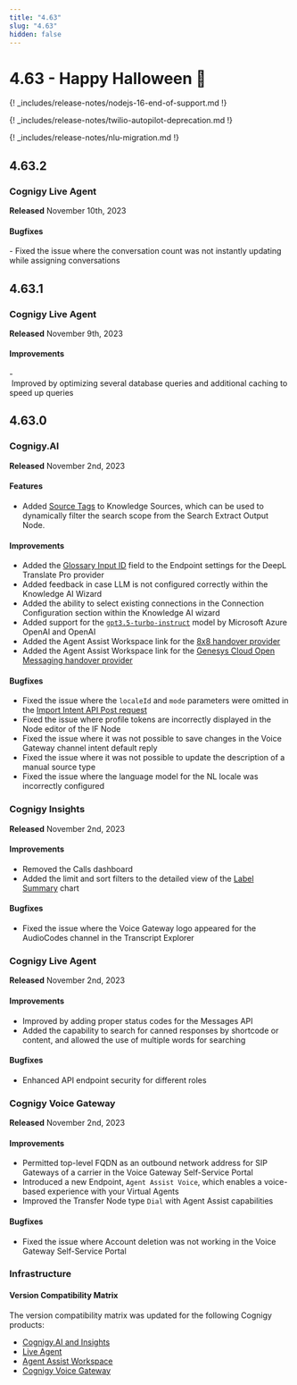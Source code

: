 ```yaml
---
title: "4.63"
slug: "4.63"
hidden: false
---
```


# 4.63 - Happy Halloween 🦇

{! _includes/release-notes/nodejs-16-end-of-support.md !}

{! _includes/release-notes/twilio-autopilot-deprecation.md !}

{! _includes/release-notes/nlu-migration.md !}

## 4.63.2

### Cognigy Live Agent

**Released** November 10th, 2023

#### Bugfixes

- Fixed the issue where the conversation count was not instantly updating while assigning conversations

## 4.63.1

### Cognigy Live Agent

**Released** November 9th, 2023

#### Improvements

- Improved by optimizing several database queries and additional caching to speed up queries

## 4.63.0

### Cognigy.AI

**Released** November 2nd, 2023

#### Features

- Added [Source Tags](../ai/knowledge-ai/overview.md#knowledge-source) to Knowledge Sources, which can be used to dynamically filter the search scope from the Search Extract Output Node.

#### Improvements

- Added the [Glossary Input ID](../ai/endpoints/real-time-translation-settings.md#configure-real-time-translation-settings) field to the Endpoint settings for the DeepL Translate Pro provider
- Added feedback in case LLM is not configured correctly within the Knowledge AI Wizard
- Added the ability to select existing connections in the Connection Configuration section within the Knowledge AI wizard
- Added support for the [`gpt3.5-turbo-instruct`](../ai/resources/build/llm.md#supported-models) model by Microsoft Azure OpenAI and OpenAI
- Added the Agent Assist Workspace link for the [8x8 handover provider](../ai/handover-providers/8x8.md)
- Added the Agent Assist Workspace link for the [Genesys Cloud Open Messaging handover provider](../ai/handover-providers/genesys-cloud-open-messaging.md)

#### Bugfixes

- Fixed the issue where the `localeId` and `mode` parameters were omitted in the [Import Intent API Post request](https://api-trial.cognigy.ai/openapi#post-/v2.0/flows/-flowId-/intents/import)
- Fixed the issue where profile tokens are incorrectly displayed in the Node editor of the IF Node
- Fixed the issue where it was not possible to save changes in the Voice Gateway channel intent default reply
- Fixed the issue where it was not possible to update the description of a manual source type
- Fixed the issue where the language model for the NL locale was incorrectly configured

### Cognigy Insights

**Released** November 2nd, 2023

#### Improvements

- Removed the Calls dashboard
- Added the limit and sort filters to the detailed view of the [Label Summary](../insights/dashboard-live-agent.md#label-summary) chart

#### Bugfixes

- Fixed the issue where the Voice Gateway logo appeared for the AudioCodes channel in the Transcript Explorer

### Cognigy Live Agent

**Released** November 2nd, 2023

#### Improvements

- Improved by adding proper status codes for the Messages API
- Added the capability to search for canned responses by shortcode or content, and allowed the use of multiple words for searching

#### Bugfixes

- Enhanced API endpoint security for different roles

### Cognigy Voice Gateway

**Released** November 2nd, 2023

#### Improvements

- Permitted top-level FQDN as an outbound network address for SIP Gateways of a carrier in the Voice Gateway Self-Service Portal
- Introduced a new Endpoint, `Agent Assist Voice`, which enables a voice-based experience with your Virtual Agents
- Improved the Transfer Node type `Dial` with Agent Assist capabilities

####  Bugfixes

- Fixed the issue where Account deletion was not working in the Voice Gateway Self-Service Portal

### Infrastructure

#### Version Compatibility Matrix

The version compatibility matrix was updated for the following Cognigy products:

- [Cognigy.AI and Insights](../ai/installation/version-compatibility-matrix.md)
- [Live Agent](../live-agent/installation/deployment/version-compatibility-matrix.md)
- [Agent Assist Workspace](../agent-assist/installation/version-compatibility-matrix.md)
- [Cognigy Voice Gateway](../voicegateway/installation/version-compatibility-matrix.md)